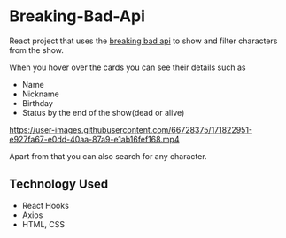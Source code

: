 # Breaking-Bad-Api

React project that uses the [breaking bad api](https://breakingbadapi.com/documentation) to show and filter characters from the show.

When you hover over the cards you can see their details such as 

 - Name 
 - Nickname
 - Birthday 
 - Status by the end of the show(dead or alive)



https://user-images.githubusercontent.com/66728375/171822951-e927fa67-e0dd-40aa-87a9-e1ab16fef168.mp4



Apart from that you can also search for any character.

## Technology Used
- React Hooks
- Axios
- HTML, CSS

